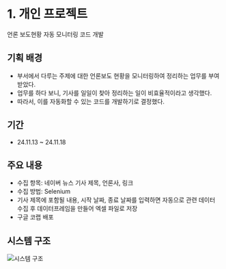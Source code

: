 # 1. 개인 프로젝트
언론 보도현황 자동 모니터링 코드 개발

## 기획 배경
* 부서에서 다루는 주제에 대한 언론보도 현황을 모니터링하여 정리하는 업무를 부여받았다.
* 업무를 하다 보니, 기사를 일일이 찾아 정리하는 일이 비효율적이라고 생각했다.
* 따라서, 이를 자동화할 수 있는 코드를 개발하기로 결정했다.

## 기간
* 24.11.13 ~ 24.11.18

## 주요 내용
* 수집 항목: 네이버 뉴스 기사 제목, 언론사, 링크
* 수집 방법: Selenium
* 기사 제목에 포함될 내용, 시작 날짜, 종료 날짜를 입력하면 자동으로 관련 데이터 수집 후 데이터프레임을 만들어 엑셀 파일로 저장
* 구글 코랩 배포

## 시스템 구조
![시스템 구조](https://github.com/user-attachments/assets/b6bd3d25-e6c9-45ec-bc8a-4e02b0fd9662)

